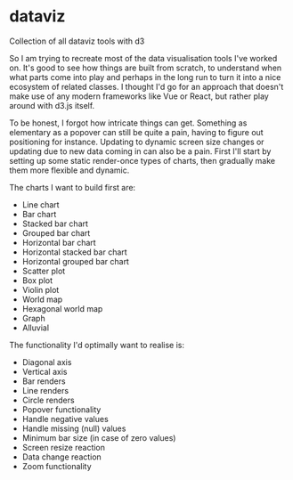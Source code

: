 # dataviz

Collection of all dataviz tools with d3

So I am trying to recreate most of the data visualisation tools I've worked on. It's good to see how things are built from scratch, to understand when what parts come into play and perhaps in the long run to turn it into a nice ecosystem of related classes. I thought I'd go for an approach that doesn't make use of any modern frameworks like Vue or React, but rather play around with d3.js itself.

To be honest, I forgot how intricate things can get. Something as elementary as a popover can still be quite a pain, having to figure out positioning for instance. Updating to dynamic screen size changes or updating due to new data coming in can also be a pain. First I'll start by setting up some static render-once types of charts, then gradually make them more flexible and dynamic.

The charts I want to build first are:
- Line chart
- Bar chart
- Stacked bar chart
- Grouped bar chart
- Horizontal bar chart
- Horizontal stacked bar chart
- Horizontal grouped bar chart
- Scatter plot
- Box plot
- Violin plot
- World map
- Hexagonal world map
- Graph
- Alluvial

The functionality I'd optimally want to realise is:
- Diagonal axis
- Vertical axis
- Bar renders
- Line renders
- Circle renders
- Popover functionality
- Handle negative values
- Handle missing (null) values
- Minimum bar size (in case of zero values)
- Screen resize reaction
- Data change reaction
- Zoom functionality
